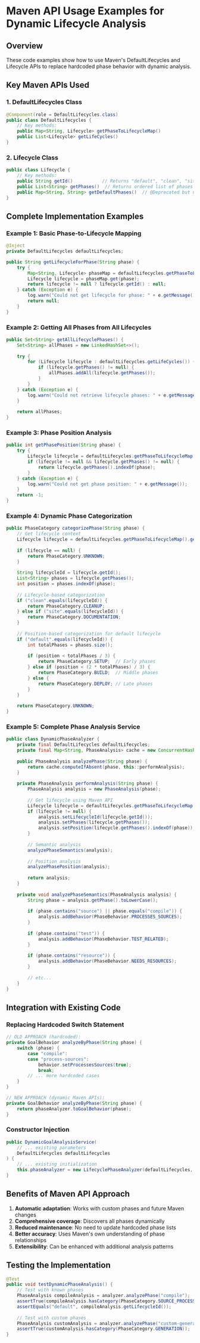 # Maven API Usage Examples for Dynamic Lifecycle Analysis

## Overview
These code examples show how to use Maven's DefaultLifecycles and Lifecycle APIs to replace hardcoded phase behavior with dynamic analysis.

## Key Maven APIs Used

### 1. DefaultLifecycles Class
```java
@Component(role = DefaultLifecycles.class)
public class DefaultLifecycles {
    // Key methods:
    public Map<String, Lifecycle> getPhaseToLifecycleMap()
    public List<Lifecycle> getLifeCycles()
}
```

### 2. Lifecycle Class  
```java
public class Lifecycle {
    // Key methods:
    public String getId()           // Returns "default", "clean", "site"
    public List<String> getPhases()  // Returns ordered list of phases
    public Map<String, String> getDefaultPhases()  // @Deprecated but useful
}
```

## Complete Implementation Examples

### Example 1: Basic Phase-to-Lifecycle Mapping
```java
@Inject
private DefaultLifecycles defaultLifecycles;

public String getLifecycleForPhase(String phase) {
    try {
        Map<String, Lifecycle> phaseMap = defaultLifecycles.getPhaseToLifecycleMap();
        Lifecycle lifecycle = phaseMap.get(phase);
        return lifecycle != null ? lifecycle.getId() : null;
    } catch (Exception e) {
        log.warn("Could not get lifecycle for phase: " + e.getMessage());
        return null;
    }
}
```

### Example 2: Getting All Phases from All Lifecycles
```java
public Set<String> getAllLifecyclePhases() {
    Set<String> allPhases = new LinkedHashSet<>();
    
    try {
        for (Lifecycle lifecycle : defaultLifecycles.getLifeCycles()) {
            if (lifecycle.getPhases() != null) {
                allPhases.addAll(lifecycle.getPhases());
            }
        }
    } catch (Exception e) {
        log.warn("Could not retrieve lifecycle phases: " + e.getMessage());
    }
    
    return allPhases;
}
```

### Example 3: Phase Position Analysis
```java
public int getPhasePosition(String phase) {
    try {
        Lifecycle lifecycle = defaultLifecycles.getPhaseToLifecycleMap().get(phase);
        if (lifecycle != null && lifecycle.getPhases() != null) {
            return lifecycle.getPhases().indexOf(phase);
        }
    } catch (Exception e) {
        log.warn("Could not get phase position: " + e.getMessage());
    }
    return -1;
}
```

### Example 4: Dynamic Phase Categorization
```java
public PhaseCategory categorizePhase(String phase) {
    // Get lifecycle context
    Lifecycle lifecycle = defaultLifecycles.getPhaseToLifecycleMap().get(phase);
    
    if (lifecycle == null) {
        return PhaseCategory.UNKNOWN;
    }
    
    String lifecycleId = lifecycle.getId();
    List<String> phases = lifecycle.getPhases();
    int position = phases.indexOf(phase);
    
    // Lifecycle-based categorization
    if ("clean".equals(lifecycleId)) {
        return PhaseCategory.CLEANUP;
    } else if ("site".equals(lifecycleId)) {
        return PhaseCategory.DOCUMENTATION;
    }
    
    // Position-based categorization for default lifecycle
    if ("default".equals(lifecycleId)) {
        int totalPhases = phases.size();
        
        if (position < totalPhases / 3) {
            return PhaseCategory.SETUP;  // Early phases
        } else if (position < (2 * totalPhases) / 3) {
            return PhaseCategory.BUILD;  // Middle phases
        } else {
            return PhaseCategory.DEPLOY; // Late phases
        }
    }
    
    return PhaseCategory.UNKNOWN;
}
```

### Example 5: Complete Phase Analysis Service
```java
public class DynamicPhaseAnalyzer {
    private final DefaultLifecycles defaultLifecycles;
    private final Map<String, PhaseAnalysis> cache = new ConcurrentHashMap<>();
    
    public PhaseAnalysis analyzePhase(String phase) {
        return cache.computeIfAbsent(phase, this::performAnalysis);
    }
    
    private PhaseAnalysis performAnalysis(String phase) {
        PhaseAnalysis analysis = new PhaseAnalysis(phase);
        
        // Get lifecycle using Maven API
        Lifecycle lifecycle = defaultLifecycles.getPhaseToLifecycleMap().get(phase);
        if (lifecycle != null) {
            analysis.setLifecycleId(lifecycle.getId());
            analysis.setPhases(lifecycle.getPhases());
            analysis.setPosition(lifecycle.getPhases().indexOf(phase));
        }
        
        // Semantic analysis
        analyzePhaseSemantics(analysis);
        
        // Position analysis
        analyzePhasePosition(analysis);
        
        return analysis;
    }
    
    private void analyzePhaseSemantics(PhaseAnalysis analysis) {
        String phase = analysis.getPhase().toLowerCase();
        
        if (phase.contains("source") || phase.equals("compile")) {
            analysis.addBehavior(PhaseBehavior.PROCESSES_SOURCES);
        }
        
        if (phase.contains("test")) {
            analysis.addBehavior(PhaseBehavior.TEST_RELATED);
        }
        
        if (phase.contains("resource")) {
            analysis.addBehavior(PhaseBehavior.NEEDS_RESOURCES);
        }
        
        // etc...
    }
}
```

## Integration with Existing Code

### Replacing Hardcoded Switch Statement
```java
// OLD APPROACH (hardcoded):
private GoalBehavior analyzeByPhase(String phase) {
    switch (phase) {
        case "compile":
        case "process-sources":
            behavior.setProcessesSources(true);
            break;
        // ... more hardcoded cases
    }
}

// NEW APPROACH (dynamic Maven APIs):
private GoalBehavior analyzeByPhase(String phase) {
    return phaseAnalyzer.toGoalBehavior(phase);
}
```

### Constructor Injection
```java
public DynamicGoalAnalysisService(
    // ... existing parameters
    DefaultLifecycles defaultLifecycles
) {
    // ... existing initialization
    this.phaseAnalyzer = new LifecyclePhaseAnalyzer(defaultLifecycles, log, verbose);
}
```

## Benefits of Maven API Approach

1. **Automatic adaptation**: Works with custom phases and future Maven changes
2. **Comprehensive coverage**: Discovers all phases dynamically
3. **Reduced maintenance**: No need to update hardcoded phase lists
4. **Better accuracy**: Uses Maven's own understanding of phase relationships
5. **Extensibility**: Can be enhanced with additional analysis patterns

## Testing the Implementation
```java
@Test
public void testDynamicPhaseAnalysis() {
    // Test with known phases
    PhaseAnalysis compileAnalysis = analyzer.analyzePhase("compile");
    assertTrue(compileAnalysis.hasCategory(PhaseCategory.SOURCE_PROCESSING));
    assertEquals("default", compileAnalysis.getLifecycleId());
    
    // Test with custom phases
    PhaseAnalysis customAnalysis = analyzer.analyzePhase("custom-generate-sources");
    assertTrue(customAnalysis.hasCategory(PhaseCategory.GENERATION));
}
```